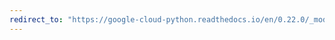 ```yaml
---
redirect_to: "https://google-cloud-python.readthedocs.io/en/0.22.0/_modules/google/cloud/vision/feature.html"
---
```

